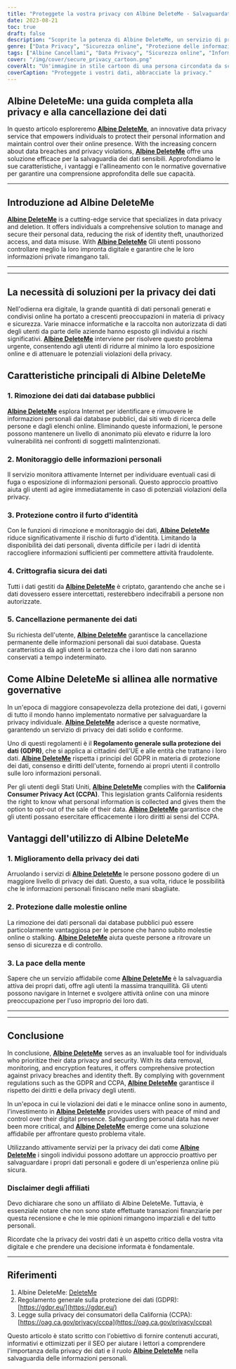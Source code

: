 ```yaml
---
title: "Proteggete la vostra privacy con Albine DeleteMe - Salvaguardate la vostra presenza digitale"
date: 2023-08-21
toc: true
draft: false
description: "Scoprite la potenza di Albine DeleteMe, un servizio di privacy dei dati che vi consente di proteggere le vostre informazioni personali, garantendovi sicurezza e tranquillità online."
genre: ["Data Privacy", "Sicurezza online", "Protezione delle informazioni personali", "Prevenzione del furto d'identità", "Gestione dell'impronta digitale", "Sicurezza informatica", "Privacy su Internet", "Data Deletion", "GDPR Compliance", "CCPA"]
tags: ["Albine Cancellami", "Data Privacy", "Sicurezza online", "Informazioni personali", "Prevenzione del furto d'identità", "Impronta digitale", "Sicurezza informatica", "Privacy su Internet", "Data Deletion", "GDPR Compliance", "CCPA", "Protezione dei dati", "Violazione dei dati", "Servizio Privacy", "Dati sensibili", "Presenza online", "Regolamento sulla protezione dei dati", "Data Monitoring", "Protezione dell'identità", "Crittografia dei dati", "Violazione della privacy", "Proteggere i dati personali", "Salvaguardare la privacy online", "Rimozione sicura dei dati", "Prevenzione delle minacce alla privacy", "Mitigazione del furto d'identità", "Soluzione per la privacy dei dati", "Gestione della privacy online", "Misure di sicurezza dei dati", "Conformità alle normative sulla privacy", "Protezione dell'identità online"]
cover: "/img/cover/secure_privacy_cartoon.png"
coverAlt: "Un'immagine in stile cartoon di una persona circondata da scudi protettivi, che rappresenta la privacy online e la protezione dei dati."
coverCaption: "Proteggete i vostri dati, abbracciate la privacy."
---
```


## Albine DeleteMe: una guida completa alla privacy e alla cancellazione dei dati

In questo articolo esploreremo [**Albine DeleteMe**](https://dnt.abine.com/#/ref_register/pC8ZbvQtt), an innovative data privacy service that empowers individuals to protect their personal information and maintain control over their online presence. With the increasing concern about data breaches and privacy violations, [**Albine DeleteMe**](https://dnt.abine.com/#/ref_register/pC8ZbvQtt) offre una soluzione efficace per la salvaguardia dei dati sensibili. Approfondiamo le sue caratteristiche, i vantaggi e l'allineamento con le normative governative per garantire una comprensione approfondita delle sue capacità.

______

## Introduzione ad Albine DeleteMe

[**Albine DeleteMe**](https://dnt.abine.com/#/ref_register/pC8ZbvQtt) is a cutting-edge service that specializes in data privacy and deletion. It offers individuals a comprehensive solution to manage and secure their personal data, reducing the risk of identity theft, unauthorized access, and data misuse. With [**Albine DeleteMe**](https://dnt.abine.com/#/ref_register/pC8ZbvQtt) Gli utenti possono controllare meglio la loro impronta digitale e garantire che le loro informazioni private rimangano tali.

______

______

## La necessità di soluzioni per la privacy dei dati

Nell'odierna era digitale, la grande quantità di dati personali generati e condivisi online ha portato a crescenti preoccupazioni in materia di privacy e sicurezza. Varie minacce informatiche e la raccolta non autorizzata di dati degli utenti da parte delle aziende hanno esposto gli individui a rischi significativi. [**Albine DeleteMe**](https://dnt.abine.com/#/ref_register/pC8ZbvQtt) interviene per risolvere questo problema urgente, consentendo agli utenti di ridurre al minimo la loro esposizione online e di attenuare le potenziali violazioni della privacy.

## Caratteristiche principali di Albine DeleteMe

### 1. Rimozione dei dati dai database pubblici

[**Albine DeleteMe**](https://dnt.abine.com/#/ref_register/pC8ZbvQtt) esplora Internet per identificare e rimuovere le informazioni personali dai database pubblici, dai siti web di ricerca delle persone e dagli elenchi online. Eliminando queste informazioni, le persone possono mantenere un livello di anonimato più elevato e ridurre la loro vulnerabilità nei confronti di soggetti malintenzionati.

### 2. Monitoraggio delle informazioni personali

Il servizio monitora attivamente Internet per individuare eventuali casi di fuga o esposizione di informazioni personali. Questo approccio proattivo aiuta gli utenti ad agire immediatamente in caso di potenziali violazioni della privacy.

### 3. Protezione contro il furto d'identità

Con le funzioni di rimozione e monitoraggio dei dati, [**Albine DeleteMe**](https://dnt.abine.com/#/ref_register/pC8ZbvQtt) riduce significativamente il rischio di furto d'identità. Limitando la disponibilità dei dati personali, diventa difficile per i ladri di identità raccogliere informazioni sufficienti per commettere attività fraudolente.

### 4. Crittografia sicura dei dati

Tutti i dati gestiti da [**Albine DeleteMe**](https://dnt.abine.com/#/ref_register/pC8ZbvQtt) è criptato, garantendo che anche se i dati dovessero essere intercettati, resterebbero indecifrabili a persone non autorizzate.

### 5. Cancellazione permanente dei dati

Su richiesta dell'utente, [**Albine DeleteMe**](https://dnt.abine.com/#/ref_register/pC8ZbvQtt) garantisce la cancellazione permanente delle informazioni personali dai suoi database. Questa caratteristica dà agli utenti la certezza che i loro dati non saranno conservati a tempo indeterminato.

## Come Albine DeleteMe si allinea alle normative governative

In un'epoca di maggiore consapevolezza della protezione dei dati, i governi di tutto il mondo hanno implementato normative per salvaguardare la privacy individuale. [**Albine DeleteMe**](https://dnt.abine.com/#/ref_register/pC8ZbvQtt) aderisce a queste normative, garantendo un servizio di privacy dei dati solido e conforme.

Uno di questi regolamenti è il **Regolamento generale sulla protezione dei dati (GDPR)**, che si applica ai cittadini dell'UE e alle entità che trattano i loro dati. [**Albine DeleteMe**](https://dnt.abine.com/#/ref_register/pC8ZbvQtt) rispetta i principi del GDPR in materia di protezione dei dati, consenso e diritti dell'utente, fornendo ai propri utenti il controllo sulle loro informazioni personali.

Per gli utenti degli Stati Uniti, [**Albine DeleteMe**](https://dnt.abine.com/#/ref_register/pC8ZbvQtt) complies with the **California Consumer Privacy Act (CCPA)**. This legislation grants California residents the right to know what personal information is collected and gives them the option to opt-out of the sale of their data. [**Albine DeleteMe**](https://dnt.abine.com/#/ref_register/pC8ZbvQtt) garantisce che gli utenti possano esercitare efficacemente i loro diritti ai sensi del CCPA.

## Vantaggi dell'utilizzo di Albine DeleteMe

### 1. Miglioramento della privacy dei dati

Arruolando i servizi di [**Albine DeleteMe**](https://dnt.abine.com/#/ref_register/pC8ZbvQtt) le persone possono godere di un maggiore livello di privacy dei dati. Questo, a sua volta, riduce le possibilità che le informazioni personali finiscano nelle mani sbagliate.

### 2. Protezione dalle molestie online

La rimozione dei dati personali dai database pubblici può essere particolarmente vantaggiosa per le persone che hanno subito molestie online o stalking. [**Albine DeleteMe**](https://dnt.abine.com/#/ref_register/pC8ZbvQtt) aiuta queste persone a ritrovare un senso di sicurezza e di controllo.

### 3. La pace della mente

Sapere che un servizio affidabile come [**Albine DeleteMe**](https://dnt.abine.com/#/ref_register/pC8ZbvQtt) è la salvaguardia attiva dei propri dati, offre agli utenti la massima tranquillità. Gli utenti possono navigare in Internet e svolgere attività online con una minore preoccupazione per l'uso improprio dei loro dati.

______

______


## Conclusione

In conclusione, [**Albine DeleteMe**](https://dnt.abine.com/#/ref_register/pC8ZbvQtt) serves as an invaluable tool for individuals who prioritize their data privacy and security. With its data removal, monitoring, and encryption features, it offers comprehensive protection against privacy breaches and identity theft. By complying with government regulations such as the GDPR and CCPA, [**Albine DeleteMe**](https://dnt.abine.com/#/ref_register/pC8ZbvQtt) garantisce il rispetto dei diritti e della privacy degli utenti.

In un'epoca in cui le violazioni dei dati e le minacce online sono in aumento, l'investimento in [**Albine DeleteMe**](https://dnt.abine.com/#/ref_register/pC8ZbvQtt) provides users with peace of mind and control over their digital presence. Safeguarding personal data has never been more critical, and [**Albine DeleteMe**](https://dnt.abine.com/#/ref_register/pC8ZbvQtt) emerge come una soluzione affidabile per affrontare questo problema vitale.

Utilizzando attivamente servizi per la privacy dei dati come [**Albine DeleteMe**](https://dnt.abine.com/#/ref_register/pC8ZbvQtt) i singoli individui possono adottare un approccio proattivo per salvaguardare i propri dati personali e godere di un'esperienza online più sicura.

### **Disclaimer degli affiliati**

Devo dichiarare che sono un affiliato di Albine DeleteMe. Tuttavia, è essenziale notare che non sono state effettuate transazioni finanziarie per questa recensione e che le mie opinioni rimangono imparziali e del tutto personali.

Ricordate che la privacy dei vostri dati è un aspetto critico della vostra vita digitale e che prendere una decisione informata è fondamentale.
______


## Riferimenti

1. Albine DeleteMe: [DeleteMe](https://dnt.abine.com/#/ref_register/pC8ZbvQtt)
2. Regolamento generale sulla protezione dei dati (GDPR): [https://gdpr.eu/](https://gdpr.eu/)
3. Legge sulla privacy dei consumatori della California (CCPA): [https://oag.ca.gov/privacy/ccpa](https://oag.ca.gov/privacy/ccpa)

Questo articolo è stato scritto con l'obiettivo di fornire contenuti accurati, informativi e ottimizzati per il SEO per aiutare i lettori a comprendere l'importanza della privacy dei dati e il ruolo [**Albine DeleteMe**](https://dnt.abine.com/#/ref_register/pC8ZbvQtt) nella salvaguardia delle informazioni personali.




